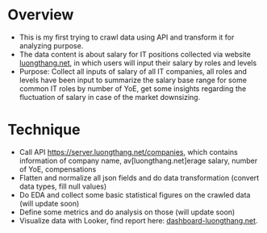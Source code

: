 # Overview
- This is my first trying to crawl data using API and transform it for analyzing purpose.
- The data content is about salary for IT positions collected via website [luongthang.net](https://luongthang.net/), in which users will input their salary by roles and levels
- Purpose: Collect all inputs of salary of all IT companies, all roles and levels have been input to summarize the salary base range for some common IT roles by number of YoE, get some insights regarding the fluctuation of salary in case of the market downsizing.

# Technique
- Call API https://server.luongthang.net/companies, which contains information of company name, av[luongthang.net]erage salary, number of YoE, compensations
- Flatten and normalize all json fields and do data transformation (convert data types, fill null values)
- Do EDA and collect some basic statistical figures on the crawled data (will update soon)
- Define some metrics and do analysis on those (will update soon)
- Visualize data with Looker, find report here: [dashboard-luongthang.net](https://lookerstudio.google.com/s/gK7ZmsKwnsE).


